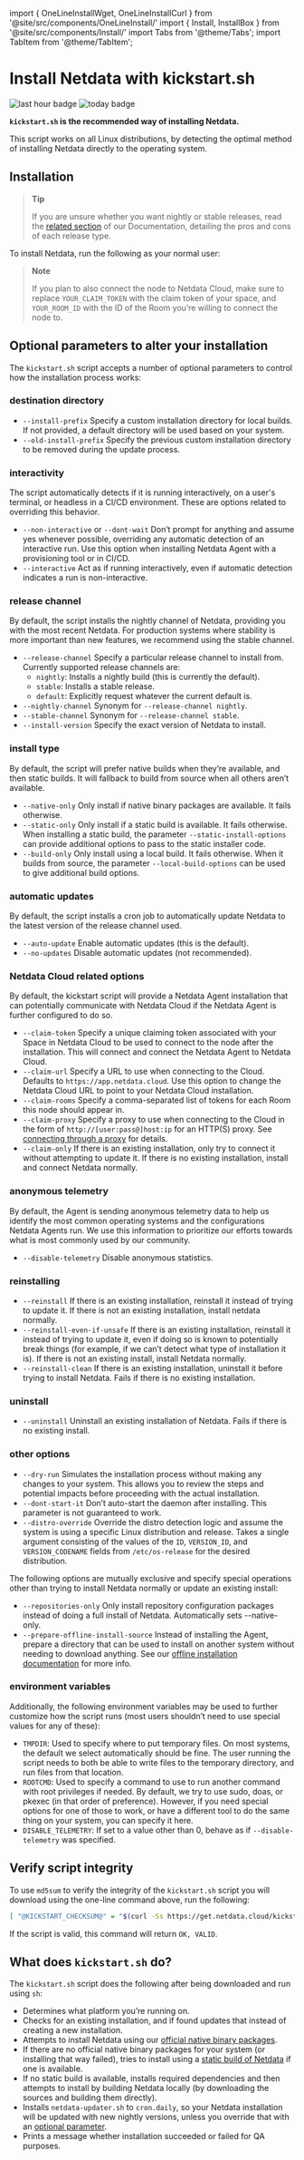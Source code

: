 import { OneLineInstallWget, OneLineInstallCurl } from '@site/src/components/OneLineInstall/'
import { Install, InstallBox } from '@site/src/components/Install/'
import Tabs from '@theme/Tabs';
import TabItem from '@theme/TabItem';

# Install Netdata with kickstart.sh

![last hour badge](https://registry.my-netdata.io/api/v1/badge.svg?chart=web_log_nginx.requests_by_url_pattern&options=unaligned&dimensions=kickstart&group=sum&after=-3600&label=last+hour&units=kickstart%20downloads&precision=0) ![today badge](https://registry.my-netdata.io/api/v1/badge.svg?chart=web_log_nginx.requests_by_url_pattern&options=unaligned&dimensions=kickstart&group=sum&after=-86400&label=today&units=kickstart%20downloads&precision=0)

**`kickstart.sh` is the recommended way of installing Netdata.**

This script works on all Linux distributions, by detecting the optimal method of installing Netdata directly to the operating system.


## Installation

> **Tip**
>
> If you are unsure whether you want nightly or stable releases, read the [related section](/docs/netdata-agent/versions-and-platforms.md) of our Documentation, detailing the pros and cons of each release type.

To install Netdata, run the following as your normal user:

<Tabs>
  <TabItem value="wget" label="wget">

  <OneLineInstallWget/>

  </TabItem>
  <TabItem value="curl" label="curl">

  <OneLineInstallCurl/>

  </TabItem>
</Tabs>

> **Note**
>
> If you plan to also connect the node to Netdata Cloud, make sure to replace `YOUR_CLAIM_TOKEN` with the claim token of your space,
> and `YOUR_ROOM_ID` with the ID of the Room you’re willing to connect the node to.

## Optional parameters to alter your installation

The `kickstart.sh` script accepts a number of optional parameters to control how the installation process works:

### destination directory

- `--install-prefix`
  Specify a custom installation directory for local builds. If not provided, a default directory will be used based on your system.
- `--old-install-prefix`
  Specify the previous custom installation directory to be removed during the update process.

### interactivity

The script automatically detects if it is running interactively, on a user's terminal, or headless in a CI/CD environment. These are options related to overriding this behavior.

- `--non-interactive` or `--dont-wait`
  Don’t prompt for anything and assume yes whenever possible, overriding any automatic detection of an interactive run. Use this option when installing Netdata Agent with a provisioning tool or in CI/CD.
- `--interactive`
   Act as if running interactively, even if automatic detection indicates a run is non-interactive.

### release channel

By default, the script installs the nightly channel of Netdata, providing you with the most recent Netdata. For production systems where stability is more important than new features, we recommend using the stable channel.

- `--release-channel`
  Specify a particular release channel to install from. Currently supported release channels are:
  - `nightly`: Installs a nightly build (this is currently the default).
  - `stable`: Installs a stable release.
  - `default`: Explicitly request whatever the current default is.
- `--nightly-channel`
  Synonym for `--release-channel nightly`.
- `--stable-channel`
  Synonym for `--release-channel stable`.
- `--install-version`
  Specify the exact version of Netdata to install.

### install type

By default, the script will prefer native builds when they’re available, and then static builds. It will fallback to build from source when all others aren’t available.

- `--native-only`
   Only install if native binary packages are available. It fails otherwise.
- `--static-only`
  Only install if a static build is available. It fails otherwise.
   When installing a static build, the parameter `--static-install-options` can provide additional options to pass to the static installer code.
- `--build-only`
  Only install using a local build. It fails otherwise.
  When it builds from source, the parameter `--local-build-options` can be used to give additional build options.

### automatic updates

By default, the script installs a cron job to automatically update Netdata to the latest version of the release channel used.

- `--auto-update`
  Enable automatic updates (this is the default).
- `--no-updates`
  Disable automatic updates (not recommended).

### Netdata Cloud related options

By default, the kickstart script will provide a Netdata Agent installation that can potentially communicate with Netdata Cloud if the Netdata Agent is further configured to do so.

- `--claim-token`
  Specify a unique claiming token associated with your Space in Netdata Cloud to be used to connect to the node after the installation. This will connect and connect the Netdata Agent to Netdata Cloud.
- `--claim-url`
  Specify a URL to use when connecting to the Cloud. Defaults to `https://app.netdata.cloud`. Use this option to change the Netdata Cloud URL to point to your Netdata Cloud installation.
- `--claim-rooms`
  Specify a comma-separated list of tokens for each Room this node should appear in.
- `--claim-proxy`
  Specify a proxy to use when connecting to the Cloud in the form of `http://[user:pass@]host:ip` for an HTTP(S) proxy. See [connecting through a proxy](/src/claim/README.md#automatically-via-a-provisioning-system-or-the-command-line) for details.
- `--claim-only`
  If there is an existing installation, only try to connect it without attempting to update it. If there is no existing installation, install and connect Netdata normally.

### anonymous telemetry

By default, the Agent is sending anonymous telemetry data to help us identify the most common operating systems and the configurations Netdata Agents run. We use this information to prioritize our efforts towards what is most commonly used by our community.

- `--disable-telemetry`
  Disable anonymous statistics.

### reinstalling

- `--reinstall`
  If there is an existing installation, reinstall it instead of trying to update it. If there is not an existing installation, install netdata normally.
- `--reinstall-even-if-unsafe`
  If there is an existing installation, reinstall it instead of trying to update it, even if doing so is known to potentially break things (for example, if we can’t detect what type of installation it is). If there is not an existing install, install Netdata normally.
- `--reinstall-clean`
  If there is an existing installation, uninstall it before trying to install Netdata. Fails if there is no existing installation.

### uninstall

- `--uninstall`
  Uninstall an existing installation of Netdata. Fails if there is no existing install.

### other options

- `--dry-run`
  Simulates the installation process without making any changes to your system. This allows you to review the steps and potential impacts before proceeding with the actual installation.
- `--dont-start-it`
  Don’t auto-start the daemon after installing. This parameter is not guaranteed to work.
- `--distro-override`
  Override the distro detection logic and assume the system is using a specific Linux distribution and release. Takes a single argument consisting of the values of the `ID`, `VERSION_ID`, and `VERSION_CODENAME` fields from `/etc/os-release` for the desired distribution.

The following options are mutually exclusive and specify special operations other than trying to install Netdata normally or update an existing install:

- `--repositories-only`
  Only install repository configuration packages instead of doing a full install of Netdata. Automatically sets --native-only.
- `--prepare-offline-install-source`
  Instead of installing the Agent, prepare a directory that can be used to install on another system without needing to download anything. See our [offline installation documentation](/packaging/installer/methods/offline.md) for more info.

### environment variables

Additionally, the following environment variables may be used to further customize how the script runs (most users
shouldn’t need to use special values for any of these):

- `TMPDIR`: Used to specify where to put temporary files. On most systems, the default we select automatically
  should be fine. The user running the script needs to both be able to write files to the temporary directory,
  and run files from that location.
- `ROOTCMD`: Used to specify a command to use to run another command with root privileges if needed. By default,
  we try to use sudo, doas, or pkexec (in that order of preference). However, if you need special options for one of
  those to work, or have a different tool to do the same thing on your system, you can specify it here.
- `DISABLE_TELEMETRY`: If set to a value other than 0, behave as if `--disable-telemetry` was specified.

## Verify script integrity

To use `md5sum` to verify the integrity of the `kickstart.sh` script you will download using the one-line command above,
run the following:

```bash
[ "@KICKSTART_CHECKSUM@" = "$(curl -Ss https://get.netdata.cloud/kickstart.sh | md5sum | cut -d ' ' -f 1)" ] && echo "OK, VALID" || echo "FAILED, INVALID"
```

If the script is valid, this command will return `OK, VALID`.

## What does `kickstart.sh` do?

The `kickstart.sh` script does the following after being downloaded and run using `sh`:

- Determines what platform you’re running on.
- Checks for an existing installation, and if found updates that instead of creating a new installation.
- Attempts to install Netdata using our [official native binary packages](/packaging/installer/methods/packages.md).
- If there are no official native binary packages for your system (or installing that way failed), tries to install using a [static build of Netdata](/packaging/makeself/README.md) if one is available.
- If no static build is available, installs required dependencies and then attempts to install by building Netdata locally (by downloading the sources and building them directly).
- Installs `netdata-updater.sh` to `cron.daily`, so your Netdata installation will be updated with new nightly versions, unless you override that with an [optional parameter](#optional-parameters-to-alter-your-installation).
- Prints a message whether installation succeeded or failed for QA purposes.
<!--stackedit_data:
eyJoaXN0b3J5IjpbLTExMTgwOTg4NzMsLTE1ODk2MzM4MTRdfQ
==
-->